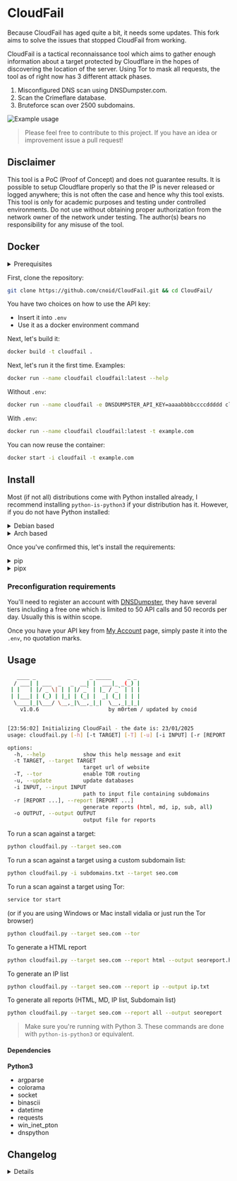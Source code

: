 # CloudFail
Because CloudFail has aged quite a bit, it needs some updates. This fork aims to solve the issues that stopped CloudFail from working.

CloudFail is a tactical reconnaissance tool which aims to gather enough information about a target protected by Cloudflare in the hopes of discovering the location of the server. Using Tor to mask all requests, the tool as of right now has 3 different attack phases.

1. Misconfigured DNS scan using DNSDumpster.com.
2. Scan the Crimeflare database.
3. Bruteforce scan over 2500 subdomains.

![Example usage](http://puu.sh/pq7vH/62d56aa41f.png "Example usage")

> Please feel free to contribute to this project. If you have an idea or improvement issue a pull request!

## Disclaimer
This tool is a PoC (Proof of Concept) and does not guarantee results.  It is possible to setup Cloudflare properly so that the IP is never released or logged anywhere; this is not often the case and hence why this tool exists.
This tool is only for academic purposes and testing  under controlled environments. Do not use without obtaining proper authorization
from the network owner of the network under testing.
The author(s) bears no responsibility for any misuse of the tool.

## Docker

<details><summary>Prerequisites</summary>
  
You'll need to register an account with [DNSDumpster](https://dnsdumpster.com/), they have several tiers including a free one which is limited to 50 API calls and 50 records per day. Usually this is within scope.


We'll need the API key from the [My Account](https://dnsdumpster.com/my-account/) page for our environment, so keep it safe.

</details>

First, clone the repository:

```sh
git clone https://github.com/cnoid/CloudFail.git && cd CloudFail/
```

You have two choices on how to use the API key:
- Insert it into `.env`
- Use it as a docker environment command

Next, let's build it:

```sh
docker build -t cloudfail .
```

Next, let's run it the first time. Examples:

```sh
docker run --name cloudfail cloudfail:latest --help
```
Without `.env`:

```sh
docker run --name cloudfail -e DNSDUMPSTER_API_KEY=aaaabbbbccccddddd cloudfail:latest -t example.com
```

With `.env`:

```sh
docker run --name cloudfail cloudfail:latest -t example.com
```

You can now reuse the container:

```sh
docker start -i cloudfail -t example.com
```

## Install
Most (if not all) distributions come with Python installed already, I recommend installing `python-is-python3` if your distribution has it. However, if you do not have Python installed:

<details><summary>Debian based</summary>
First we need to install pip3 for python3 dependencies:

```sh
sudo apt-get install python3-pip
```

If pip install fails, try installing `python3-setuptools`

```sh
sudo apt-get install python3-setuptools
```

Recommendation: Install `python-is-python3`

```sh
sudo apt-get install python-is-python3
```

</details>

<details><summary>Arch based</summary>
Arch should come with this installed by default, however, this installs both python3 and pip:

```sh
sudo pacman -Sy python-pip
```

If the pip install fails, make sure you have `python-setuptools`:

```sh
sudo pacman -Sy python-setuptools
```

In Arch, `python` is `python3` by default.

</details>

Once you've confirmed this, let's install the requirements:

<details><summary>pip</summary>
First, set up a virtual environment:

```sh
python -m venv venv/
```

Then source it:

```sh
source venv/bin/activate
```

Now we can install our requirements:

```sh
pip install -r requirements.txt
```

</details>

<details><summary>pipx</summary>

```sh
pipx install -r requirements.txt
```

</details>

### Preconfiguration requirements
You'll need to register an account with [DNSDumpster](https://dnsdumpster.com/), they have several tiers including a free one which is limited to 50 API calls and 50 records per day. Usually this is within scope.


Once you have your API key from [My Account](https://dnsdumpster.com/my-account/) page, simply paste it into the `.env`, no quotation marks.

## Usage
```sh
   ____ _                 _ _____     _ _
  / ___| | ___  _   _  __| |  ___|_ _(_) |
 | |   | |/ _ \| | | |/ _` | |_ / _` | | |
 | |___| | (_) | |_| | (_| |  _| (_| | | |
  \____|_|\___/ \__,_|\__,_|_|  \__,_|_|_|
    v1.0.6                      by m0rtem / updated by cnoid


[23:56:02] Initializing CloudFail - the date is: 23/01/2025  
usage: cloudfail.py [-h] [-t TARGET] [-T] [-u] [-i INPUT] [-r [REPORT ...]] [-o OUTPUT]

options:
  -h, --help            show this help message and exit
  -t TARGET, --target TARGET
                        target url of website
  -T, --tor             enable TOR routing
  -u, --update          update databases
  -i INPUT, --input INPUT
                        path to input file containing subdomains
  -r [REPORT ...], --report [REPORT ...]
                        generate reports (html, md, ip, sub, all)
  -o OUTPUT, --output OUTPUT
                        output file for reports
```

To run a scan against a target:

```sh
python cloudfail.py --target seo.com
```

To run a scan against a target using a custom subdomain list:

```sh
python cloudfail.py -i subdomains.txt --target seo.com
```

To run a scan against a target using Tor:

```sh
service tor start
```

(or if you are using Windows or Mac install vidalia or just run the Tor browser)

```sh
python cloudfail.py --target seo.com --tor
```

To generate a HTML report

```sh
python cloudfail.py --target seo.com --report html --output seoreport.html
```

To generate an IP list

```sh
python cloudfail.py --target seo.com --report ip --output ip.txt
```

To generate all reports (HTML, MD, IP list, Subdomain list)

```sh
python cloudfail.py --target seo.com --report all --output seoreport
```

> Make sure you're running with Python 3. These commands are done with `python-is-python3` or equivalent.


#### Dependencies
**Python3**
* argparse
* colorama
* socket
* binascii
* datetime
* requests
* win_inet_pton
* dnspython

## Changelog

<details>

- Updated API call to match dnsdumpster (including API key requirement)
- Added .env for dnsdumpster API key
- Changed Docker image to use python-slim instead of Debian
- Added Docker entrypoint for reusing containers
- Updated finished message to display found IPs
- Changed interaction with input files

</details>
